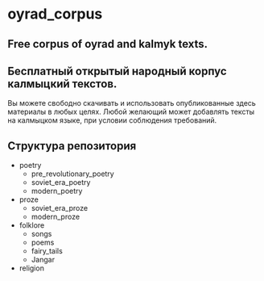 # oyrad_corpus

## Free corpus of oyrad and kalmyk texts.
## Бесплатный открытый народный корпус калмыцкий текстов.
Вы можете свободно скачивать и использовать опубликованные здесь материалы в любых целях.
Любой желающий может добавлять тексты на калмыцком языке, при условии соблюдения требований.

## Структура репозитория
* poetry 
  * pre_revolutionary_poetry
  * soviet_era_poetry
  * modern_poetry
* proze
  * soviet_era_proze
  * modern_proze
* folklore
  * songs
  * poems
  * fairy_tails
  * Jangar
* religion